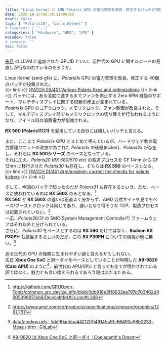 ```yaml
---
title: "Linux Kernel に AMD Polaris GPU の電力管理を改良、修正するパッチが投稿される"
date: 2020-10-17T08:38:11+09:00
draft: false
tags: [ "Polaris10", "Linux_Kernel" ]
# keywords: [ "", ]
categories: [ "Hardware", "AMD", "GPU" ]
noindex: false
# summary: ""
toc: false
---
```


[先日](/posts/2020/10/11/llvm-add-gfx6_8-gpu/) の LLVM に追加された GPUID といい、前世代の GPU に関するコードの見直しが行なわれているのだろうか。  

Linux Kernel (amd-gfx) に、*Polaris1x* GPU の電力管理を改良、修正する 40個のパッチが投稿された。  
{{< link >}} [[PATCH 00/40] Various Polaris fixes and optimizations](https://lists.freedesktop.org/archives/amd-gfx/2020-October/054852.html) {{< /link >}}
パッチには、ある温度に達するまでファンを停止する Zero RPM 機能のサポート、マルチディスプレイに関する問題の修正が含まれている。  
*Poalris1x* GPU のコアクロック、メモリクロック、ファン制御が改良された。そして、マルチディスプレイ時でもメモリクロックの切り替えが行なわれるようになり、アイドル時の消費電力が削減される。  

**RX 560 (Polaris11/21)** を愛用している自分には嬉しいパッチと言える。  

また、ここまで *Polaris1x* GPU とまとめて呼んでいるが、ハードウェア側の電力管理ユニットの改良が為された *Polaris1x* の後継(kicker)、*Polaris2x* が存在し、それらは **RX 500シリーズ** のベースとなっている。  
それに加え、*Polaris20 (RX 580/570 etc)* の製造プロセスを GF 14nm から GF 12nm に移行させた *Polaris30* も存在し、そちらは **RX 590** のベースとなる。  
{{< link >}} [[PATCH 01/40] drm/amd/pm: correct the checks for polaris kickers](https://lists.freedesktop.org/archives/amd-gfx/2020-October/054853.html) {{< /link >}}

そして、今回のパッチで知ったのだが *Polaris31* も存在するという。ただ、ベースに使われているのは **RX 560X** のみとなる。[^rx-560x]  
**RX 560** と **RX 560X** の違いは正直よく分からず、AMD 公式サイトを見てもベース/ブーストクロックは同じであり、違いとなり得そうな TDP、製造プロセスは記載されていない。[^560-560x]  
一応、*Polaris30/31* の SMC(System Management Controller?) ファームウェアはそれ以外と分けられている。  
さらに、*Polaris30* をベースとするのは **RX 590** だけではなく、**Radeon RX P30PH** も該当するらしいのだが、この **RX P30PH** についての情報が他に無い。[^rx-p30ph]  

ある世代の GPU の後期に生まれやすい謎と言えるかもしれない。  
先日 **Xbox One SoC** と同一ダイをベースとしていることが判明した **A9-9820 (Cato APU)** のように[^xbox-one-cato]、前世代の APU/GPU と言っても全てが明かされている訳ではなく、魅力とも言い換えられるであろう謎はまだまだある。  

[^rx-560x]: <https://github.com/GPUOpen-Tools/common_src_device_info/blob/0db916e3f16632ea797d703462d4905396951eb8/DeviceInfoUtils.cpp#L368>
[^560-560x]: <https://www.amd.com/en/products/specifications/compare/graphics/1261,7511>
[^rx-p30ph]: [data/amdgpu.ids · 5de99aebba44212ff048145a91e66490a98b2233 · Mesa / drm · GitLab](https://gitlab.freedesktop.org/mesa/drm/-/blob/5de99aebba44212ff048145a91e66490a98b2233/data/amdgpu.ids#L134)
[^xbox-one-cato]: [A9-9820 は Xbox One SoC と同一ダイ | Coelacanth's Dream](/posts/2020/10/14/a9-9820-silicon/)
